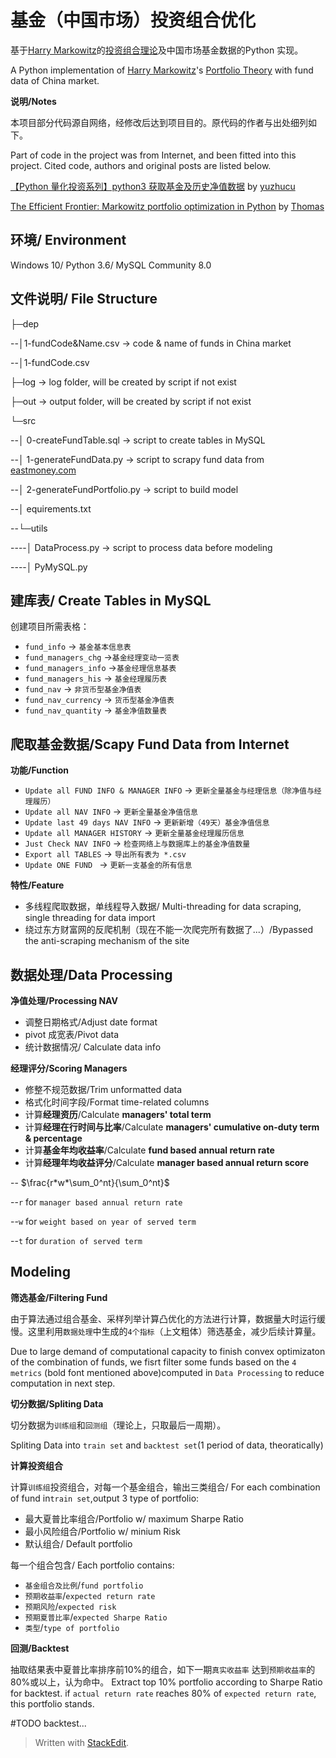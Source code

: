 # 基金（中国市场）投资组合优化
基于[Harry  Markowitz](https://en.m.wikipedia.org/wiki/Harry_Markowitz)的[投资组合理论](https://wiki.mbalib.com/wiki/%E6%8A%95%E8%B5%84%E7%BB%84%E5%90%88%E7%90%86%E8%AE%BA)及中国市场基金数据的Python 实现。

A Python implementation of [Harry  Markowitz](https://en.m.wikipedia.org/wiki/Harry_Markowitz)'s [Portfolio Theory](https://wiki.mbalib.com/wiki/%E6%8A%95%E8%B5%84%E7%BB%84%E5%90%88%E7%90%86%E8%AE%BA) with fund data of China market.

**说明/Notes**

本项目部分代码源自网络，经修改后达到项目目的。原代码的作者与出处细列如下。

Part of code in the project was from Internet, and been fitted into this project. Cited code, authors and original posts are listed below.

[【Python 量化投资系列】python3 获取基金及历史净值数据](https://blog.csdn.net/yuzhucu/article/details/55261024) by [yuzhucu](https://blog.csdn.net/yuzhucu)

[The Efficient Frontier: Markowitz portfolio optimization in Python](https://blog.quantopian.com/markowitz-portfolio-optimization-2/) by [Thomas ](https://blog.quantopian.com/author/twiecki/)

## 环境/ Environment
Windows 10/ Python 3.6/ MySQL Community 8.0

## 文件说明/ File Structure
├─dep

--│1-fundCode&Name.csv  -> code & name of funds in China market

--│1-fundCode.csv

├─log   -> log folder, will be created by script if not exist

├─out ->  output folder, will be created by script if not exist

└─src

--│ 0-createFundTable.sql -> script to create tables in MySQL

--│ 1-generateFundData.py -> script to scrapy fund data from [eastmoney.com](http://www.eastmoney.com/)

--│ 2-generateFundPortfolio.py -> script to build model

--│ equirements.txt

--└─utils

----│ DataProcess.py -> script to process data before modeling 

----│ PyMySQL.py

## 建库表/ Create Tables in MySQL
创建项目所需表格：

 - `fund_info` -> `基金基本信息表`
 - `fund_managers_chg` ->`基金经理变动一览表`
 - `fund_managers_info` ->`基金经理信息基表`
  - `fund_managers_his` -> `基金经理履历表`
- `fund_nav` -> `非货币型基金净值表`
 - `fund_nav_currency` -> `货币型基金净值表`
 - `fund_nav_quantity` -> `基金净值数量表`
 
## 爬取基金数据/Scapy Fund Data from Internet 
**功能/Function**
- `Update all FUND INFO & MANAGER INFO` -> `更新全量基金与经理信息（除净值与经理履历）`
- `Update all NAV INFO` -> `更新全量基金净值信息`
- `Update last 49 days NAV INFO` -> `更新新增（49天）基金净值信息`
- `Update all MANAGER HISTORY` -> `更新全量基金经理履历信息`
- `Just Check NAV INFO` -> `检查网络上与数据库上的基金净值数量`
- `Export all TABLES` -> `导出所有表为 *.csv`
- `Update ONE FUND ` -> `更新一支基金的所有信息`

**特性/Feature**
- 多线程爬取数据，单线程导入数据/ Multi-threading for data scraping, single threading for data import
- 绕过东方财富网的反爬机制（现在不能一次爬完所有数据了...）/Bypassed the anti-scraping mechanism of the site

## 数据处理/Data Processing
**净值处理/Processing NAV**
- 调整日期格式/Adjust date format
- pivot 成宽表/Pivot data
- 统计数据情况/ Calculate data info

**经理评分/Scoring Managers**
- 修整不规范数据/Trim unformatted data
- 格式化时间字段/Format time-related columns
- 计算**经理资历**/Calculate **managers' total term**
-  计算**经理在行时间与比率**/Calculate **managers' cumulative on-duty  term & percentage**
-  计算**基金年均收益率**/Calculate **fund based annual return rate**
- 计算**经理年均收益评分**/Calculate **manager based annual return score**

-- $\frac{r*w*\sum_0^nt}{\sum_0^nt}$

--`r` for `manager based annual return rate`

--`w` for `weight based on year of served term`

--`t` for `duration of served term` 

## Modeling
**筛选基金/Filtering Fund**

由于算法通过组合基金、采样列举计算凸优化的方法进行计算，数据量大时运行缓慢。这里利用`数据处理`中生成的`4个指标`（上文粗体）筛选基金，减少后续计算量。

Due to large demand of computational capacity to finish convex optimizaton of the combination of funds, we fisrt filter some funds based on the `4 metrics` (bold font mentioned above)computed in `Data Processing` to reduce computation in next step.

**切分数据/Spliting Data**

切分数据为`训练组`和`回测组`（理论上，只取最后一周期）。

Spliting Data into `train set` and `backtest set`(1 period of data, theoratically)

**计算投资组合**

计算`训练组`投资组合，对每一个基金组合，输出三类组合/ For each combination of fund in`train set`,output 3 type of  portfolio:
- 最大夏普比率组合/Portfolio w/ maximum Sharpe Ratio
- 最小风险组合/Portfolio w/ minium Risk 
- 默认组合/ Default portfolio


每一个组合包含/ Each portfolio contains:

- `基金组合及比例`/`fund portfolio`
- `预期收益率`/`expected return rate`
- `预期风险`/`expected risk`
- `预期夏普比率`/`expected Sharpe Ratio`
- `类型`/`type of portfolio`

**回测/Backtest**

抽取结果表中夏普比率排序前10%的组合，如下一期`真实收益率` 达到`预期收益率`的80%或以上，认为命中。
Extract top 10% portfolio according to Sharpe Ratio for backtest. if `actual return rate` reaches 80% of `expected return rate`, this portfolio stands.

#TODO backtest...
> Written with [StackEdit](https://stackedit.io/).

